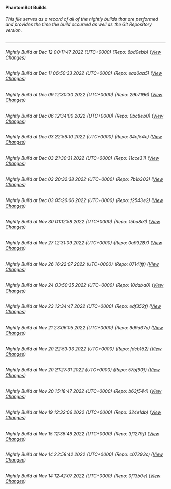 **PhantomBot Builds**

###### This file serves as a record of all of the nightly builds that are performed and provides the time the build occurred as well as the Git Repository version.
-------------------------------------------------------------------------------------------------------------
###### Nightly Build at Dec 12 00:11:47 2022 (UTC+0000) (Repo: 6bd0ebb) ([View Changes](https://github.com/PhantomBot/PhantomBot/compare/eaa0aa5...6bd0ebb))
###### Nightly Build at Dec 11 06:50:33 2022 (UTC+0000) (Repo: eaa0aa5) ([View Changes](https://github.com/PhantomBot/PhantomBot/compare/29b7196...eaa0aa5))
###### Nightly Build at Dec 09 12:30:30 2022 (UTC+0000) (Repo: 29b7196) ([View Changes](https://github.com/PhantomBot/PhantomBot/compare/0bc8eb0...29b7196))
###### Nightly Build at Dec 06 12:34:00 2022 (UTC+0000) (Repo: 0bc8eb0) ([View Changes](https://github.com/PhantomBot/PhantomBot/compare/34cf54e...0bc8eb0))
###### Nightly Build at Dec 03 22:56:10 2022 (UTC+0000) (Repo: 34cf54e) ([View Changes](https://github.com/PhantomBot/PhantomBot/compare/11cce31...34cf54e))
###### Nightly Build at Dec 03 21:30:31 2022 (UTC+0000) (Repo: 11cce31) ([View Changes](https://github.com/PhantomBot/PhantomBot/compare/7b1b303...11cce31))
###### Nightly Build at Dec 03 20:32:38 2022 (UTC+0000) (Repo: 7b1b303) ([View Changes](https://github.com/PhantomBot/PhantomBot/compare/f2543e2...7b1b303))
###### Nightly Build at Dec 03 05:26:06 2022 (UTC+0000) (Repo: f2543e2) ([View Changes](https://github.com/PhantomBot/PhantomBot/compare/15ba8e1...f2543e2))
###### Nightly Build at Nov 30 01:12:58 2022 (UTC+0000) (Repo: 15ba8e1) ([View Changes](https://github.com/PhantomBot/PhantomBot/compare/0a93287...15ba8e1))
###### Nightly Build at Nov 27 12:31:09 2022 (UTC+0000) (Repo: 0a93287) ([View Changes](https://github.com/PhantomBot/PhantomBot/compare/07141ff...0a93287))
###### Nightly Build at Nov 26 16:22:07 2022 (UTC+0000) (Repo: 07141ff) ([View Changes](https://github.com/PhantomBot/PhantomBot/compare/10daba0...07141ff))
###### Nightly Build at Nov 24 03:50:35 2022 (UTC+0000) (Repo: 10daba0) ([View Changes](https://github.com/PhantomBot/PhantomBot/compare/edf352f...10daba0))
###### Nightly Build at Nov 23 12:34:47 2022 (UTC+0000) (Repo: edf352f) ([View Changes](https://github.com/PhantomBot/PhantomBot/compare/9d9d67a...edf352f))
###### Nightly Build at Nov 21 23:06:05 2022 (UTC+0000) (Repo: 9d9d67a) ([View Changes](https://github.com/PhantomBot/PhantomBot/compare/fdcb152...9d9d67a))
###### Nightly Build at Nov 20 22:53:33 2022 (UTC+0000) (Repo: fdcb152) ([View Changes](https://github.com/PhantomBot/PhantomBot/compare/57bf90f...fdcb152))
###### Nightly Build at Nov 20 21:27:31 2022 (UTC+0000) (Repo: 57bf90f) ([View Changes](https://github.com/PhantomBot/PhantomBot/compare/b63f544...57bf90f))
###### Nightly Build at Nov 20 15:18:47 2022 (UTC+0000) (Repo: b63f544) ([View Changes](https://github.com/PhantomBot/PhantomBot/compare/324e1db...b63f544))
###### Nightly Build at Nov 19 12:32:06 2022 (UTC+0000) (Repo: 324e1db) ([View Changes](https://github.com/PhantomBot/PhantomBot/compare/3f1279f...324e1db))
###### Nightly Build at Nov 15 12:36:46 2022 (UTC+0000) (Repo: 3f1279f) ([View Changes](https://github.com/PhantomBot/PhantomBot/compare/c07293c...3f1279f))
###### Nightly Build at Nov 14 22:58:42 2022 (UTC+0000) (Repo: c07293c) ([View Changes](https://github.com/PhantomBot/PhantomBot/compare/0f13b0e...c07293c))
###### Nightly Build at Nov 14 12:42:07 2022 (UTC+0000) (Repo: 0f13b0e) ([View Changes](https://github.com/PhantomBot/PhantomBot/compare/348e041...0f13b0e))
